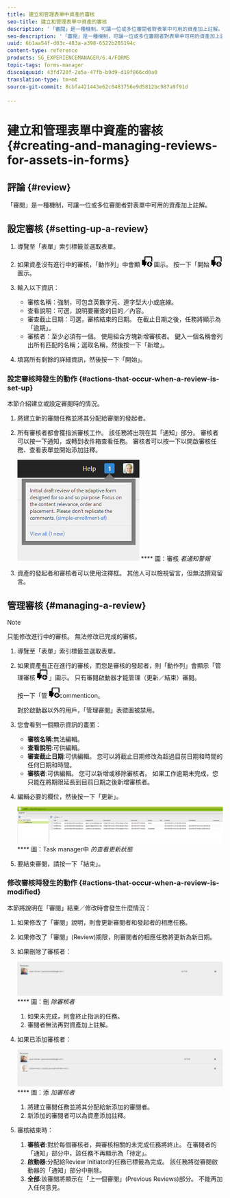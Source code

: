 ```yaml
---
title: 建立和管理表單中資產的審核
seo-title: 建立和管理表單中資產的審核
description: '「審閱」是一種機制，可讓一位或多位審閱者對表單中可用的資產加上註解。 '
seo-description: '「審閱」是一種機制，可讓一位或多位審閱者對表單中可用的資產加上註解。 '
uuid: 6b1aa54f-d03c-483a-a398-6522b285194c
content-type: reference
products: SG_EXPERIENCEMANAGER/6.4/FORMS
topic-tags: forms-manager
discoiquuid: 43fd720f-2a5a-47fb-b9d9-d19f866cd0a0
translation-type: tm+mt
source-git-commit: 8cbfa421443e62c0483756e9d5812bc987a9f91d

---
```



# 建立和管理表單中資產的審核 {#creating-and-managing-reviews-for-assets-in-forms}

## 評論 {#review}

「審閱」是一種機制，可讓一位或多位審閱者對表單中可用的資產加上註解。

## 設定審核 {#setting-up-a-review}

1. 導覽至「表單」索引標籤並選取表單。
1. 如果資產沒有進行中的審核，「動作列」中會顯 ![示「開始審核」aem6forms_review_chat_comment](assets/aem6forms_review_chat_comment.png) 圖示。 按一下「開始 ![檢閱」aem6forms_review_chat_comment](assets/aem6forms_review_chat_comment.png) 圖示。
1. 輸入以下資訊：

   * 審核名稱：強制，可包含英數字元、連字型大小或底線。
   * 查看說明：可選，說明要審查的目的／內容。
   * 審查截止日期：可選，審核結束的日期。 在截止日期之後，任務將顯示為「逾期」。
   * 審核者：至少必須有一個。 使用組合方塊新增審核者。 鍵入一個名稱會列出所有匹配的名稱；選取名稱，然後按一下「新增」。

1. 填寫所有剩餘的詳細資訊，然後按一下「開始」。

### 設定審核時發生的動作 {#actions-that-occur-when-a-review-is-set-up}

本節介紹建立或設定審閱時的情況。

1. 將建立新的審閱任務並將其分配給審閱的發起者。
1. 所有審核者都會獲指派審核工作。 該任務將出現在其「通知」部分。 審核者可以按一下通知，或轉到收件箱查看任務。 審核者可以按一下以開啟審核任務、查看表單並開始添加註釋。

   ![審核者通知警報](assets/noti.png)
   **** 圖：審核 *者通知警報*

1. 資產的發起者和審核者可以使用注釋框。 其他人可以檢視留言，但無法撰寫留言。

## 管理審核 {#managing-a-review}

>[!NOTE]
>
>只能修改進行中的審核。 無法修改已完成的審核。

1. 導覽至「表單」索引標籤並選取表單。

1. 如果資產有正在進行的審核，而您是審核的發起者，則「動作列」會顯示「管理審核 ![aem6forms_review_chat_comment](assets/aem6forms_review_chat_comment.png) 」圖示。 只有審閱啟動器才能管理（更新／結束）審閱。

   按一下「管 ![理檢閱」aem6forms_review_chat_](assets/aem6forms_review_chat_comment.png)commenticon。

   對於啟動器以外的用戶，「管理審閱」表徵圖被禁用。

1. 您會看到一個顯示資訊的畫面：

   * **審核名稱**:無法編輯。
   * **查看說明**:可供編輯。
   * **審查截止日期**:可供編輯。 您可以將截止日期修改為超過目前日期和時間的任何日期和時間。
   * **審核者**:可供編輯。 您可以新增或移除審核者。 如果工作逾期未完成，您只能在將期限延長到目前日期之後新增審核者。

1. 編輯必要的欄位，然後按一下「更新」。

   ![在任務管理器中查看更新狀態](assets/tskmgr.png)
   **** 圖：Task manager中 *的查看更新狀態*

1. 要結束審閱，請按一下「結束」。

### 修改審核時發生的動作 {#actions-that-occur-when-a-review-is-modified}

本節將說明在「審閱」結束／修改時會發生什麼情況：

1. 如果修改了「審閱」說明，則會更新審閱者和發起者的相應任務。
1. 如果修改了「審閱」(Review)期限，則審閱者的相應任務將更新為新日期。

1. 如果刪除了審核者：

   ![刪除審核者](assets/removeduser.png)
   **** 圖：刪 *除審核者*

   1. 如果未完成，則會終止指派的任務。
   1. 審閱者無法再對資產加上註解。

1. 如果已添加審核者：

   ![添加審核者](assets/addedreviewer.png)
   **** 圖：添 *加審核者*

   1. 將建立審閱任務並將其分配給新添加的審閱者。
   1. 新添加的審閱者可以為資產添加註釋。

1. 審核結束時：

   1. **審核者**:對於每個審核者，與審核相關的未完成任務將終止。 在審閱者的「通知」部分中，該任務不再顯示為「待定」。
   1. **啟動器**:分配給Review Initiator的任務已標籤為完成。 該任務將從審閱啟動器的「通知」部分中刪除。
   1. **全部**:該審閱將顯示在「上一個審閱」(Previous Reviews)部分。 不能再加入任何意見。

